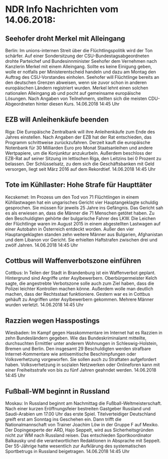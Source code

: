 # NDR Info Nachrichten vom 14.06.2018:


## Seehofer droht Merkel mit Alleingang
Berlin: Im unions-internen Streit über die Flüchtlingspolitik wird der Ton schärfer. Auf einer Sondersitzung der CSU-Bundestagsabgeordneten drohte Parteichef und Bundesinnminister Seehofer dem Vernehmen nach Kanzlerin Merkel mit einem Alleingang. Sollte es keine Einigung geben, wolle er notfalls per Ministerentscheid handeln und dazu am Montag den Auftrag des CSU-Vorstandes einholen. Seehofer will Flüchtlinge bereits an den deutschen Grenzen abweisen, wenn sie zuvor schon in anderen europäischen Ländern registriert wurden. Merkel lehnt einen solchen nationalen Alleingang ab und pocht auf gemeinsame europäische Lösungen. Nach Angaben von Teilnehmern, stellten sich die meisten CDU-Abgeordneten hinter diesen Kurs. 14.06.2018 14:45 Uhr 

## EZB will Anleihenkäufe beenden
Riga: Die Europäische Zentralbank will ihre Anleihenkäufe zum Ende des Jahres einstellen. Nach Angaben der EZB hat der Rat entschieden, das Programm schrittweise zurückzufahren. Derzeit kauft die europäische Notenbank für 30 Milliarden Euro pro Monat Staatsanleihen und andere Wertpapiere, um die Konjunktur anzukurbeln. Außerdem beschloss der EZB-Rat auf seiner Sitzung im lettischen Riga, den Leitzins bei 0 Prozent zu belassen. Der Schlüsselsatz,  zu dem sich die Geschäftsbanken mit Geld versorgen, liegt seit März 2016 auf dem Rekordtief. 14.06.2018 14:45 Uhr 

## Tote im Kühllaster: Hohe Strafe für Haupttäter
Kecskemet: 	 Im Prozess um den Tod von 71 Flüchtlingen in einem Kühllastwagen hat ein ungarisches Gericht vier Hauptangeklagte schuldig gesprochen. Sie müssen für jeweils 25 Jahre ins Gefängnis. Das Gericht sah es als erwiesen an, dass die Männer die 71 Menschen getötet haben. Zu den Beschuldigten gehörte der bulgarische Fahrer des LKW. Die Leichen der Flüchtlinge waren im August 2015 in einem abgestellten Lastwagen auf einer Autobahn in Österreich entdeckt worden. Außer den vier Hauptangeklagten standen zehn weitere Männer aus Bulgarien, Afghanistan und dem Libanon vor Gericht. Sie erhielten Haftstrafen zwischen drei und zwölf Jahren. 14.06.2018 14:45 Uhr 

## Cottbus will Waffenverbotszone einführen
Cottbus: In Teilen der Stadt in Brandenburg ist ein Waffenverbot geplant. Hintergrund sind Angriffe unter Asylbewerbern. Oberbürgermeister Kelch sagte, die angestrebte Verbotszone solle auch zum Ziel haben, dass die Polizei leichter Kontrollen machen könne. Außerdem wolle man deutlich machen, dass der Rechtsstaat funktioniere. Gestern war es in Cottbus gehäuft zu Angriffen unter Asylbewerbern gekommen. Mehrere Männer wurden verletzt. 14.06.2018 14:45 Uhr 

## Razzien wegen Hasspostings
Wiesbaden: Im Kampf gegen Hasskommentare im Internet hat es Razzien in zehn Bundesländern gegeben. Wie das Bundeskriminalamt mitteilte, durchsuchten Ermittler unter anderem Wohnungen in Schleswig-Holstein, Bremen und Berlin. Den insgesamt 29 Beschuldigten werden strafbare Internet-Kommentare wie antisemitische Beschimpfungen oder Volksverhetzung vorgeworfen. Sie sollen auch zu Straftaten aufgefordert haben. Volksverhetzung in sozialen Netzwerken oder Onlineforen kann mit einer Freiheitsstrafe von bis zu fünf Jahren geahndet werden. 14.06.2018 14:45 Uhr 

## Fußball-WM beginnt in Russland
Moskau: In Russland beginnt am Nachmittag die Fußball-Weltmeisterschaft. Nach einer kurzen Eröffnungsfeier bestreiten Gastgeber Russland und Saudi-Arabien um 17.00 Uhr das erste Spiel. Titelverteidiger Deutschland greift erst am Sonntag ins Geschehen ein. Dann trifft die Nationalmannschaft von Trainer Joachim Löw in der Gruppe F auf Mexiko. Der Dopingexperte der ARD, Hajo Seppelt, wird aus Sicherheitsgründen nicht zur WM nach Russland reisen. Das entschieden Sportkoordinator Balkausky und die verantwortlichen Redaktionen in Absprache mit Seppelt. Der 55-Jährige hatte wesentlich zur Aufklärung des systematischen Sportbetrugs in Russland beigetragen. 14.06.2018 14:45 Uhr 
